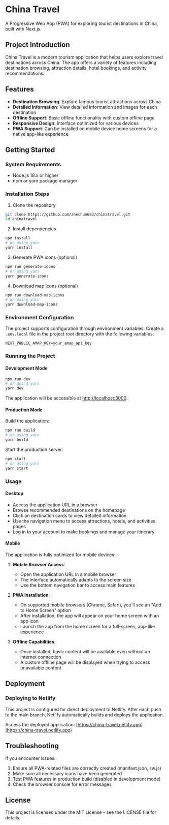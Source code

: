 # China Travel

A Progressive Web App (PWA) for exploring tourist destinations in China, built with Next.js.

## Project Introduction

China Travel is a modern tourism application that helps users explore travel destinations across China. The app offers a variety of features including destination browsing, attraction details, hotel bookings, and activity recommendations.

## Features

- **Destination Browsing**: Explore famous tourist attractions across China
- **Detailed Information**: View detailed information and images for each destination
- **Offline Support**: Basic offline functionality with custom offline page
- **Responsive Design**: Interface optimized for various devices
- **PWA Support**: Can be installed on mobile device home screens for a native app-like experience

## Getting Started

### System Requirements

- Node.js 18.x or higher
- npm or yarn package manager

### Installation Steps

1. Clone the repository

```bash
git clone https://github.com/zhechun683/chinatravel.git
cd chinatravel
```

2. Install dependencies

```bash
npm install
# or using yarn
yarn install
```

3. Generate PWA icons (optional)

```bash
npm run generate-icons
# or using yarn
yarn generate-icons
```

4. Download map icons (optional)

```bash
npm run download-map-icons
# or using yarn
yarn download-map-icons
```

### Environment Configuration

The project supports configuration through environment variables. Create a `.env.local` file in the project root directory with the following variables:

```
NEXT_PUBLIC_AMAP_KEY=your_amap_api_key
```

### Running the Project

#### Development Mode

```bash
npm run dev
# or using yarn
yarn dev
```

The application will be accessible at [http://localhost:3000](http://localhost:3000).

#### Production Mode

Build the application:

```bash
npm run build
# or using yarn
yarn build
```

Start the production server:

```bash
npm start
# or using yarn
yarn start
```

### Usage

#### Desktop

- Access the application URL in a browser
- Browse recommended destinations on the homepage
- Click on destination cards to view detailed information
- Use the navigation menu to access attractions, hotels, and activities pages
- Log in to your account to make bookings and manage your itinerary

#### Mobile

The application is fully optimized for mobile devices:

1. **Mobile Browser Access**:
   - Open the application URL in a mobile browser
   - The interface automatically adapts to the screen size
   - Use the bottom navigation bar to access main features

2. **PWA Installation**:
   - On supported mobile browsers (Chrome, Safari), you'll see an "Add to Home Screen" option
   - After installation, the app will appear on your home screen with an app icon
   - Launch the app from the home screen for a full-screen, app-like experience

3. **Offline Capabilities**:
   - Once installed, basic content will be available even without an internet connection
   - A custom offline page will be displayed when trying to access unavailable content

## Deployment

### Deploying to Netlify

This project is configured for direct deployment to Netlify. After each push to the main branch, Netlify automatically builds and deploys the application.

Access the deployed application: [https://china-travel.netlify.app](https://china-travel.netlify.app)

## Troubleshooting

If you encounter issues:

1. Ensure all PWA-related files are correctly created (manifest.json, sw.js)
2. Make sure all necessary icons have been generated
3. Test PWA features in production build (disabled in development mode)
4. Check the browser console for error messages

## License

This project is licensed under the MIT License - see the LICENSE file for details.
